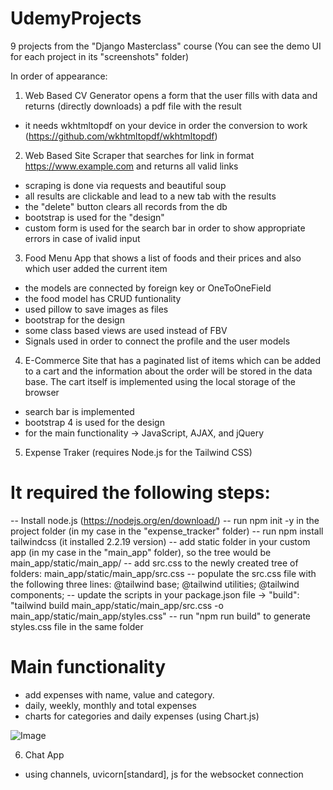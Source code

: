 # UdemyProjects
9 projects from the "Django Masterclass" course
(You can see the demo UI for each project in its "screenshots" folder)

In order of appearance:

1. Web Based CV Generator opens a form that the user fills with data and returns (directly downloads) a pdf file with the result
- it needs wkhtmltopdf on your device in order the conversion to work (https://github.com/wkhtmltopdf/wkhtmltopdf)

2. Web Based Site Scraper that searches for link in format https://www.example.com and returns all valid links
- scraping is done via requests and beautiful soup
- all results are clickable and lead to a new tab with the results
- the "delete" button clears all records from the db
- bootstrap is used for the "design"
- custom form is used for the search bar in order to show appropriate errors in case of ivalid input

3. Food Menu App that shows a list of foods and their prices and also which user added the current item
- the models are connected by foreign key or OneToOneField
- the food model has CRUD funtionality
- used pillow to save images as files
- bootstrap for the design
- some class based views are used instead of FBV
- Signals used in order to connect the profile and the user models

4. E-Commerce Site that has a paginated list of items which can be added to a cart and the 
information about the order will be stored in the data base.
The cart itself is implemented using the local storage of the browser
- search bar is implemented
- bootstrap 4 is used for the design
- for the main functionality -> JavaScript, AJAX, and jQuery

5. Expense Traker (requires Node.js for the Tailwind CSS)
# It required the following steps:
-- Install node.js (https://nodejs.org/en/download/)
-- run npm init -y in the project folder (in my case in the "expense_tracker" folder)
-- run npm install tailwindcss (it installed 2.2.19 version)
-- add static folder in your custom app (in my case in the "main_app" folder), so the tree would be main_app/static/main_app/
-- add src.css to the newly created tree of folders: main_app/static/main_app/src.css
-- populate the src.css file with the following three lines: @tailwind base; @tailwind utilities; @tailwind components;
-- update the scripts in your package.json file -> "build": "tailwind build main_app/static/main_app/src.css -o main_app/static/main_app/styles.css" 
-- run "npm run build" to generate styles.css file in the same folder
# Main functionality
- add expenses with name, value and category.
- daily, weekly, monthly and total expenses
- charts for categories and daily expenses (using Chart.js)

![Image](AdvancesExpenseTracker/screenshots/AdvancedExpenseTracker.jpeg)

6. Chat App
- using channels, uvicorn[standard], js for the websocket connection